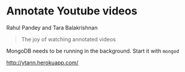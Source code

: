 Annotate Youtube videos
=======================

Rahul Pandey and Tara Balakrishnan

> The joy of watching annotated videos

MongoDB needs to be running in the background. Start it with `mongod`

http://ytann.herokuapp.com/